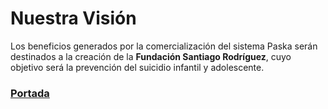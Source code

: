 # Nuestra Visión

Los beneficios generados por la comercialización del sistema Paska serán destinados a la creación de la **Fundación Santiago Rodríguez**, cuyo objetivo será la prevención del suicidio infantil y adolescente.


### [Portada](./README.md)
